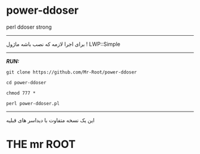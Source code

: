# power-ddoser
perl ddoser strong

___________

برای اجرا لازمه که نصب باشه ماژول ! LWP::Simple

___________

***RUN:***

`git clone https://github.com/Mr-Root/power-ddoser`

`cd power-ddoser`

`chmod 777 *`

`perl power-ddoser.pl`

________

این یک نسخه متفاوت با دیداسر های قبلیه 

# THE mr ROOT
